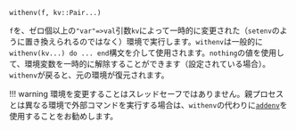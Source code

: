 ```
withenv(f, kv::Pair...)
```

`f`を、ゼロ個以上の`"var"=>val`引数`kv`によって一時的に変更された（`setenv`のように置き換えられるのではなく）環境で実行します。`withenv`は一般的に`withenv(kv...) do ... end`構文を介して使用されます。`nothing`の値を使用して、環境変数を一時的に解除することができます（設定されている場合）。`withenv`が戻ると、元の環境が復元されます。

!!! warning
    環境を変更することはスレッドセーフではありません。親プロセスとは異なる環境で外部コマンドを実行する場合は、`withenv`の代わりに[`addenv`](@ref)を使用することをお勧めします。

